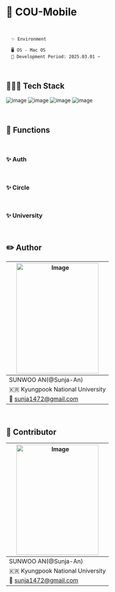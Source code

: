 # 📱 COU-Mobile

<br />

      ✨ Environment

      🖥️ OS - Mac OS
      📆 Development Period: 2025.03.01 ~

<br />

## 🧑🏻‍💻 Tech Stack

![image](https://img.shields.io/badge/React_Native-20232A?style=for-the-badge&logo=react&logoColor=61DAFB) ![image](https://img.shields.io/badge/React_Router-CA4245?style=for-the-badge&logo=react-router&logoColor=white) ![image](https://img.shields.io/badge/axios-671ddf?&style=for-the-badge&logo=axios&logoColor=white) ![image](https://img.shields.io/badge/microsoft%20azure-0089D6?style=for-the-badge&logo=microsoft-azure&logoColor=white)

<br />

## 📌 Functions

<br />

### ✨ Auth

<br />

### ✨ Circle

<br />

### ✨ University

<br />

## ✏️ Author

| <img src="https://github.com/user-attachments/assets/02a7bd06-7436-4b91-95fc-ca9544bb7846" alt="Image" width="225" height="300" /> |
| ---------------------------------------------------------------------------------------------------------------------------------- |
| SUNWOO AN(@Sunja-An)                                                                                                               |
| 🇰🇷 Kyungpook National University                                                                                                   |
| 📩 sunja1472@gmail.com                                                                                                             |

<br />

## 📍 Contributor

| <img src="https://github.com/user-attachments/assets/02a7bd06-7436-4b91-95fc-ca9544bb7846" alt="Image" width="225" height="300" /> |
| ---------------------------------------------------------------------------------------------------------------------------------- |
| SUNWOO AN(@Sunja-An)                                                                                                               |
| 🇰🇷 Kyungpook National University                                                                                                   |
| 📩 sunja1472@gmail.com                                                                                                             |
